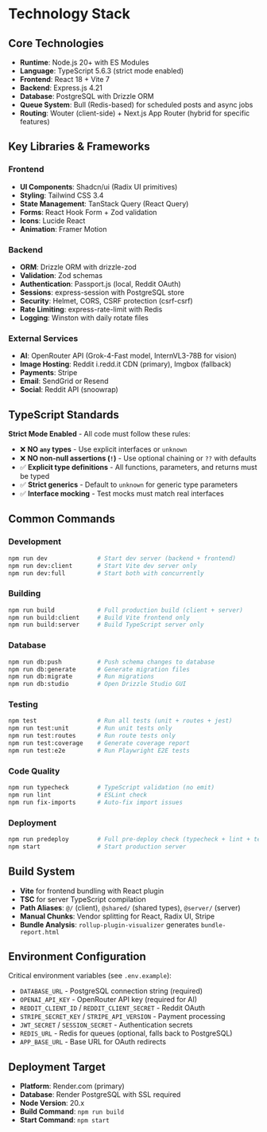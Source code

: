 # Technology Stack

## Core Technologies

- **Runtime**: Node.js 20+ with ES Modules
- **Language**: TypeScript 5.6.3 (strict mode enabled)
- **Frontend**: React 18 + Vite 7
- **Backend**: Express.js 4.21
- **Database**: PostgreSQL with Drizzle ORM
- **Queue System**: Bull (Redis-based) for scheduled posts and async jobs
- **Routing**: Wouter (client-side) + Next.js App Router (hybrid for specific features)

## Key Libraries & Frameworks

### Frontend
- **UI Components**: Shadcn/ui (Radix UI primitives)
- **Styling**: Tailwind CSS 3.4
- **State Management**: TanStack Query (React Query)
- **Forms**: React Hook Form + Zod validation
- **Icons**: Lucide React
- **Animation**: Framer Motion

### Backend
- **ORM**: Drizzle ORM with drizzle-zod
- **Validation**: Zod schemas
- **Authentication**: Passport.js (local, Reddit OAuth)
- **Sessions**: express-session with PostgreSQL store
- **Security**: Helmet, CORS, CSRF protection (csrf-csrf)
- **Rate Limiting**: express-rate-limit with Redis
- **Logging**: Winston with daily rotate files

### External Services
- **AI**: OpenRouter API (Grok-4-Fast model, InternVL3-78B for vision)
- **Image Hosting**: Reddit i.redd.it CDN (primary), Imgbox (fallback)
- **Payments**: Stripe
- **Email**: SendGrid or Resend
- **Social**: Reddit API (snoowrap)

## TypeScript Standards

**Strict Mode Enabled** - All code must follow these rules:

- ❌ **NO `any` types** - Use explicit interfaces or `unknown`
- ❌ **NO non-null assertions (`!`)** - Use optional chaining or `??` with defaults
- ✅ **Explicit type definitions** - All functions, parameters, and returns must be typed
- ✅ **Strict generics** - Default to `unknown` for generic type parameters
- ✅ **Interface mocking** - Test mocks must match real interfaces

## Common Commands

### Development
```bash
npm run dev              # Start dev server (backend + frontend)
npm run dev:client       # Start Vite dev server only
npm run dev:full         # Start both with concurrently
```

### Building
```bash
npm run build            # Full production build (client + server)
npm run build:client     # Build Vite frontend only
npm run build:server     # Build TypeScript server only
```

### Database
```bash
npm run db:push          # Push schema changes to database
npm run db:generate      # Generate migration files
npm run db:migrate       # Run migrations
npm run db:studio        # Open Drizzle Studio GUI
```

### Testing
```bash
npm test                 # Run all tests (unit + routes + jest)
npm run test:unit        # Run unit tests only
npm run test:routes      # Run route tests only
npm run test:coverage    # Generate coverage report
npm run test:e2e         # Run Playwright E2E tests
```

### Code Quality
```bash
npm run typecheck        # TypeScript validation (no emit)
npm run lint             # ESLint check
npm run fix-imports      # Auto-fix import issues
```

### Deployment
```bash
npm run predeploy        # Full pre-deploy check (typecheck + lint + test + build)
npm start                # Start production server
```

## Build System

- **Vite** for frontend bundling with React plugin
- **TSC** for server TypeScript compilation
- **Path Aliases**: `@/` (client), `@shared/` (shared types), `@server/` (server)
- **Manual Chunks**: Vendor splitting for React, Radix UI, Stripe
- **Bundle Analysis**: `rollup-plugin-visualizer` generates `bundle-report.html`

## Environment Configuration

Critical environment variables (see `.env.example`):
- `DATABASE_URL` - PostgreSQL connection string (required)
- `OPENAI_API_KEY` - OpenRouter API key (required for AI)
- `REDDIT_CLIENT_ID` / `REDDIT_CLIENT_SECRET` - Reddit OAuth
- `STRIPE_SECRET_KEY` / `STRIPE_API_VERSION` - Payment processing
- `JWT_SECRET` / `SESSION_SECRET` - Authentication secrets
- `REDIS_URL` - Redis for queues (optional, falls back to PostgreSQL)
- `APP_BASE_URL` - Base URL for OAuth redirects

## Deployment Target

- **Platform**: Render.com (primary)
- **Database**: Render PostgreSQL with SSL required
- **Node Version**: 20.x
- **Build Command**: `npm run build`
- **Start Command**: `npm start`
